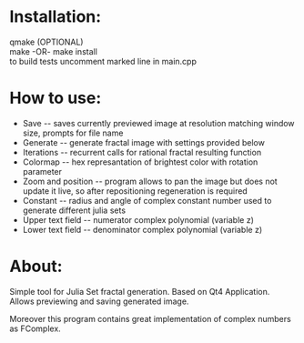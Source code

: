 <h1>Installation:</h1>
<p>
qmake (OPTIONAL)<br>
make -OR- make install<br>
to build tests uncomment marked line in main.cpp
</p>
<h1>How to use:</h1>
<p>
<ul>
<li>Save -- saves currently previewed image at resolution matching window size, prompts for file name</li>
<li>Generate -- generate fractal image with settings provided below</li>
<li>Iterations -- recurrent calls for rational fractal resulting function</li>
<li>Colormap -- hex represantation of brightest color with rotation parameter</li>
<li>Zoom and position -- program allows to pan the image but does not update it live, so after repositioning regeneration is required</li>
<li>Constant -- radius and angle of complex constant number used to generate different julia sets</li>
<li>Upper text field -- numerator complex polynomial (variable z)</li>
<li>Lower text field -- denominator complex polynomial (variable z)</li>
</ul>
</p>
<h1>About:</h1>
<p>
Simple tool for Julia Set fractal generation.
Based on Qt4 Application.
Allows previewing and saving generated image.

Moreover this program contains great implementation of complex numbers as FComplex.
</p>
